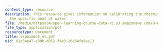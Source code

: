 ```yaml
---
content_type: resource
description: This resource gives information on calibrating the thermistor, and measuring
  the specific heat of water.
file: /media/https%3A/open-learning-course-data-rc.s3.amazonaws.com/8-01x-physics-i-classical-mechanics-with-an-experimental-focus-fall-2002/61e34e47e30bd052f4e326e34fa9ae13_expeiment_et.pdf
file_type: application/pdf
resourcetype: Document
title: expeiment_et.pdf
uid: 61e34e47-e30b-d052-f4e3-26e34fa9ae13
---
```

